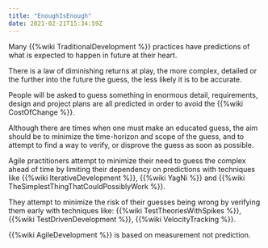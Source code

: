 ```yaml
---
title: "EnoughIsEnough"
date: 2021-02-21T15:34:59Z
---
```

Many {{%wiki TraditionalDevelopment %}} practices have predictions of what is expected to happen in future at their heart.

There is a law of diminishing returns at play, the more complex, detailed or the further into the future the guess, the less likely it is to be accurate.

People will be asked to guess something in enormous detail, requirements, design and project plans are all predicted in order to avoid the {{%wiki CostOfChange %}}.

Although there are times when one must make an educated guess, the aim should be to minimize the time-horizon and scope of the guess, and to attempt to find a way to verify, or disprove the guess as soon as possible.

Agile practitioners attempt to minimize their need to guess the complex ahead of time by limiting their dependency on predictions with techniques like {{%wiki IterativeDevelopment %}}, {{%wiki YagNi %}} and {{%wiki TheSimplestThingThatCouldPossiblyWork %}}.

They attempt to minimize the risk of their guesses being wrong by verifying them early with techniques like: {{%wiki TestTheoriesWithSpikes %}}, {{%wiki TestDrivenDevelopment %}}, {{%wiki VelocityTracking %}}.

{{%wiki AgileDevelopment %}} is based on measurement not prediction. 